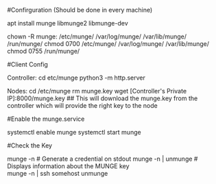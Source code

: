 #Confirguration (Should be done in every machine)

apt install munge libmunge2 libmunge-dev

chown -R munge: /etc/munge/ /var/log/munge/ /var/lib/munge/ /run/munge/
chmod 0700 /etc/munge/ /var/log/munge/ /var/lib/munge/
chmod 0755 /run/munge/

#Client Config

Controller:
cd etc/munge
python3 -m http.server

Nodes:
cd /etc/munge
rm munge.key
wget [Controller's Private IP]:8000/munge.key   ## This will download the munge.key from the controller which will provide the right key to the node


#Enable the munge.service

systemctl enable munge
systemctl start munge



#Check the Key

munge -n                    # Generate a credential on stdout
munge -n | unmunge          # Displays information about the MUNGE key  
munge -n | ssh somehost unmunge
